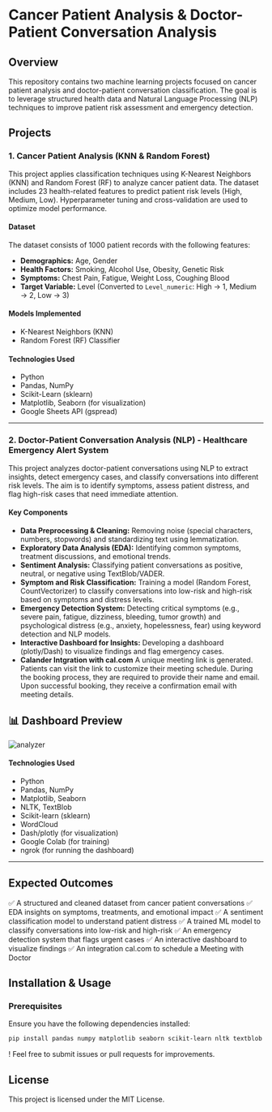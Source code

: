 # Cancer Patient Analysis & Doctor-Patient Conversation Analysis

## Overview

This repository contains two machine learning projects focused on cancer patient analysis and doctor-patient conversation classification. The goal is to leverage structured health data and Natural Language Processing (NLP) techniques to improve patient risk assessment and emergency detection.

## Projects

### 1. Cancer Patient Analysis (KNN & Random Forest)

This project applies classification techniques using K-Nearest Neighbors (KNN) and Random Forest (RF) to analyze cancer patient data. The dataset includes 23 health-related features to predict patient risk levels (High, Medium, Low). Hyperparameter tuning and cross-validation are used to optimize model performance.

#### **Dataset**

The dataset consists of 1000 patient records with the following features:

- **Demographics:** Age, Gender
- **Health Factors:** Smoking, Alcohol Use, Obesity, Genetic Risk
- **Symptoms:** Chest Pain, Fatigue, Weight Loss, Coughing Blood
- **Target Variable:** Level (Converted to `Level_numeric`: High → 1, Medium → 2, Low → 3)

#### **Models Implemented**

- K-Nearest Neighbors (KNN)
- Random Forest (RF) Classifier

#### **Technologies Used**

- Python
- Pandas, NumPy
- Scikit-Learn (sklearn)
- Matplotlib, Seaborn (for visualization)
- Google Sheets API (gspread)

---

### 2. Doctor-Patient Conversation Analysis (NLP) - Healthcare Emergency Alert System

This project analyzes doctor-patient conversations using NLP to extract insights, detect emergency cases, and classify conversations into different risk levels. The aim is to identify symptoms, assess patient distress, and flag high-risk cases that need immediate attention.

#### **Key Components**

- **Data Preprocessing & Cleaning:** Removing noise (special characters, numbers, stopwords) and standardizing text using lemmatization.
- **Exploratory Data Analysis (EDA):** Identifying common symptoms, treatment discussions, and emotional trends.
- **Sentiment Analysis:** Classifying patient conversations as positive, neutral, or negative using TextBlob/VADER.
- **Symptom and Risk Classification:** Training a model (Random Forest, CountVectorizer) to classify conversations into low-risk and high-risk based on symptoms and distress levels.
- **Emergency Detection System:** Detecting critical symptoms (e.g., severe pain, fatigue, dizziness, bleeding, tumor growth) and psychological distress (e.g., anxiety, hopelessness, fear) using keyword detection and NLP models.
- **Interactive Dashboard for Insights:** Developing a dashboard (plotly/Dash) to visualize findings and flag emergency cases.
- **Calander Intgration with cal.com** A unique meeting link is generated.
 Patients can visit the link to customize their meeting schedule.
 During the booking process, they are required to provide their name and email.
 Upon successful booking, they receive a confirmation email with meeting details.
## 📊 Dashboard Preview  
![analyzer](https://github.com/user-attachments/assets/a80473b9-a7bd-445c-9a51-463121c04bb5)




#### **Technologies Used**

- Python
- Pandas, NumPy
- Matplotlib, Seaborn
- NLTK, TextBlob
- Scikit-learn (sklearn)
- WordCloud
- Dash/plotly (for visualization)
- Google Colab (for training)
- ngrok (for running the dashboard)

---

## Expected Outcomes

✅ A structured and cleaned dataset from cancer patient conversations
✅ EDA insights on symptoms, treatments, and emotional impact
✅ A sentiment classification model to understand patient distress
✅ A trained ML model to classify conversations into low-risk and high-risk
✅ An emergency detection system that flags urgent cases
✅ An interactive dashboard to visualize findings
✅ An integration cal.com to schedule a Meeting with Doctor

## Installation & Usage

### Prerequisites

Ensure you have the following dependencies installed:

```bash
pip install pandas numpy matplotlib seaborn scikit-learn nltk textblob wordcloud dash plotly gspread
```


! Feel free to submit issues or pull requests for improvements.

## License

This project is licensed under the MIT License.





